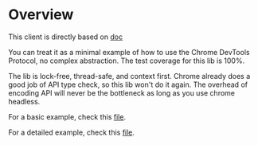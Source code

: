 # Overview

This client is directly based on [doc](https://chromedevtools.github.io/devtools-protocol/)

You can treat it as a minimal example of how to use the Chrome DevTools Protocol, no
complex abstraction. The test coverage for this lib is 100%.

The lib is lock-free, thread-safe, and context first. Chrome already does a good job of API type check,
so this lib won't do it again. The overhead of encoding API will never be the bottleneck as long as you use chrome headless.

For a basic example, check this [file](example_test.go).

For a detailed example, check this [file](main_test.go).
